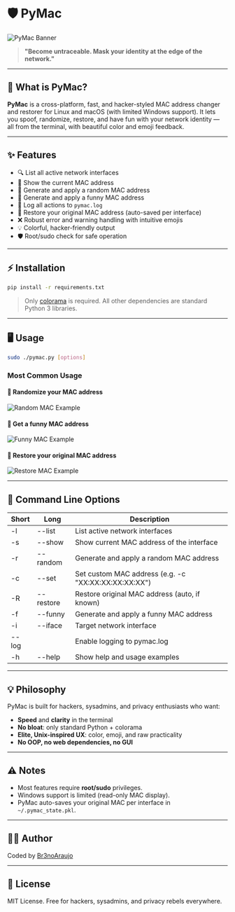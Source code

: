 # 🛡️ PyMac

![PyMac Banner](https://i.imgur.com/KVHK8J5.png)

> **"Become untraceable. Mask your identity at the edge of the network."**

---

## 🚀 What is PyMac?

**PyMac** is a cross-platform, fast, and hacker-styled MAC address changer and restorer for Linux and macOS (with limited Windows support). It lets you spoof, randomize, restore, and have fun with your network identity — all from the terminal, with beautiful color and emoji feedback.

---

## ✨ Features

- 🔍 List all active network interfaces
- 🔎 Show the current MAC address
- 🎲 Generate and apply a random MAC address
- 🦄 Generate and apply a funny MAC address
- 📝 Log all actions to `pymac.log`
- 🔄 Restore your original MAC address (auto-saved per interface)
- ❌ Robust error and warning handling with intuitive emojis
- 💡 Colorful, hacker-friendly output
- 🛡️ Root/sudo check for safe operation

---

## ⚡ Installation

```sh
pip install -r requirements.txt
```

> Only [colorama](https://pypi.org/project/colorama/) is required. All other dependencies are standard Python 3 libraries.

---

## 🖥️ Usage

```sh
sudo ./pymac.py [options]
```

### Most Common Usage

#### 🎲 Randomize your MAC address
![Random MAC Example](https://i.imgur.com/KVHK8J5.png)

#### 🦄 Get a funny MAC address
![Funny MAC Example](https://i.imgur.com/V3fZSbo.png)

#### 🔄 Restore your original MAC address
![Restore MAC Example](https://i.imgur.com/qCytCyK.png)

---

## 🧰 Command Line Options

| Short | Long         | Description                                      |
|-------|--------------|--------------------------------------------------|
| -l    | --list       | List active network interfaces                   |
| -s    | --show       | Show current MAC address of the interface        |
| -r    | --random     | Generate and apply a random MAC address          |
| -c    | --set        | Set custom MAC address (e.g. -c "XX:XX:XX:XX:XX:XX") |
| -R    | --restore    | Restore original MAC address (auto, if known)    |
| -f    | --funny      | Generate and apply a funny MAC address           |
| -i    | --iface      | Target network interface                         |
| --log |              | Enable logging to pymac.log                      |
| -h    | --help       | Show help and usage examples                     |

---

## 💡 Philosophy

PyMac is built for hackers, sysadmins, and privacy enthusiasts who want:
- **Speed** and **clarity** in the terminal
- **No bloat**: only standard Python + colorama
- **Elite, Unix-inspired UX**: color, emoji, and raw practicality
- **No OOP, no web dependencies, no GUI**

---

## ⚠️ Notes

- Most features require **root/sudo** privileges.
- Windows support is limited (read-only MAC display).
- PyMac auto-saves your original MAC per interface in `~/.pymac_state.pkl`.

---

## 🧑‍💻 Author

Coded by [Br3noAraujo](https://github.com/Br3noAraujo)

---

## 📜 License

MIT License. Free for hackers, sysadmins, and privacy rebels everywhere. 